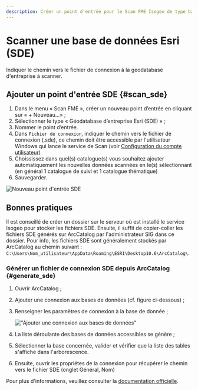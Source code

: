 ```yaml
---
description: Créer un point d'entrée pour le Scan FME Isogeo de type base de données pour les bases utilisant Esri SDE
---
```


# Scanner une base de données Esri (SDE) <i class="fa fa-database"></i>

Indiquer le chemin vers le fichier de connexion à la geodatabase d'entreprise à scanner.

## Ajouter un point d'entrée SDE {#scan_sde}

1. Dans le menu « Scan FME », créer un nouveau point d’entrée en cliquant sur « + Nouveau...» ;
2. Sélectionner le type « Géodatabase d’entreprise Esri (SDE) » ;
3. Nommer le point d’entrée.
4. Dans `Fichier de connexion`, indiquer le chemin vers le fichier de connexion (.sde), ce chemin doit être accessible par l'utilisateur Windows qui lance le service de Scan (voir [Configuration du compte utilisateur](/installation/server.html#compte-utilisateur))
5. Choississez dans quel(s) catalogue(s) vous souhaitez ajouter automatiquement les nouvelles données scannées en le(s) sélectionnant (en général 1 catalogue de suivi et 1 catalogue thématique) 
6. Sauvegarder.

![Nouveau point d'entrée SDE](/assets/new_DB_sde_ready.png)

## Bonnes pratiques

Il est conseillé de créer un dossier sur le serveur où est installé le service Isogeo pour stocker les fichiers SDE.
Ensuite, il suffit de copier-coller les fichiers SDE générés sur ArcCatalog par l'administrateur SIG dans ce dossier.
Pour info, les fichiers SDE sont généralement stockés par ArcCatalog au chemin suivant : `C:\Users\Nom_utilisateur\AppData\Roaming\ESRI\Desktop10.6\ArcCatalog\`.

### Générer un fichier de connexion SDE depuis ArcCatalog {#generate_sde}

1. Ouvrir ArcCatalog ;
2. Ajouter une connexion aux bases de données (cf. figure ci-dessous) ;
3. Renseigner les paramètres de connexion à la base de donnée ;

    !["Ajouter une connexion aux bases de données"](/assets/sde_arcCatalog.png)

4. La liste déroulante des bases de données accessibles se génère ;
5. Sélectionner la base concernée, valider et vérifier que la liste des tables s'affiche dans l'arborescence.
6. Ensuite, ouvrir les propriétes de la connexion pour récupérer le chemin vers le fichier SDE (onglet Général, Nom)

Pour plus d'informations, veuillez consulter la [documentation officielle](http://desktop.arcgis.com/fr/arcmap/latest/manage-data/using-arccatalog/connecting-to-an-enterprise-geodatabase-from-the-catalog-window.htm).
